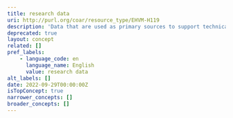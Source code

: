 ```yaml
---
title: research data
uri: http://purl.org/coar/resource_type/EHVM-H119
description: 'Data that are used as primary sources to support technical or scientific enquiry, research, scholarship, or artistic activity, and that are used as evidence in the research process and/or are commonly accepted in the research community as necessary to validate research findings and results. [Source: https://casrai.org/term/research-data]'
deprecated: true
layout: concept
related: []
pref_labels:
    - language_code: en
      language_name: English
      value: research data
alt_labels: []
date: 2022-09-29T00:00:00Z
isTopConcept: true
narrower_concepts: []
broader_concepts: []
---
```


